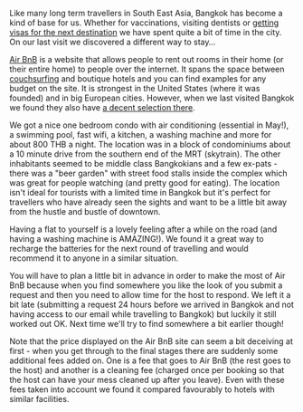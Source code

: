 Like many long term travellers in South East Asia, Bangkok has become a kind of base for us. Whether for vaccinations, visiting dentists or [getting visas for the next destination](/travel-tips/myanmar/getting-a-visa/) we have spent quite a bit of time in the city. On our last visit we discovered a different way to stay…

[Air BnB](http://airbnb.co.uk) is a website that allows people to rent out rooms in their home (or their entire home) to people over the internet. It spans the space between [couchsurfing](http://www.couchsurfing.org) and boutique hotels and you can find examples for any budget on the site. It is strongest in the United States (where it was founded) and in big European cities. However, when we last visited Bangkok we found they also have [a decent selection there](https://www.airbnb.co.uk/s/Bangkok-Thailand).

We got a nice one bedroom condo with air conditioning (essential in May!), a swimming pool, fast wifi, a kitchen, a washing machine and more for about 800 THB a night. The location was in a block of condominiums about a 10 minute drive from the southern end of the MRT (skytrain). The other inhabitants seemed to be middle class Bangkokians and a few ex-pats - there was a "beer garden" with street food stalls inside the complex which was great for people watching (and pretty good for eating). The location isn't ideal for tourists with a limited time in Bangkok but it's perfect for travellers who have already seen the sights and want to be a little bit away from the hustle and bustle of downtown.

Having a flat to yourself is a lovely feeling after a while on the road (and having a washing machine is AMAZING!). We found it a great way to recharge the batteries for the next round of travelling and would recommend it to anyone in a similar situation.

You will have to plan a little bit in advance in order to make the most of Air BnB because when you find somewhere you like the look of you submit a request and then you need to allow time for the host to respond. We left it a bit late (submitting a request 24 hours before we arrived in Bangkok and not having access to our email while travelling to Bangkok) but luckily it still worked out OK. Next time we'll try to find somewhere a bit earlier though!

Note that the price displayed on the Air BnB site can seem a bit deceiving at first - when you get through to the final stages there are suddenly some additional fees added on. One is a fee that goes to Air BnB (the rest goes to the host) and another is a cleaning fee (charged once per booking so that the host can have your mess cleaned up after you leave). Even with these fees taken into account we found it compared favourably to hotels with similar facilities.
